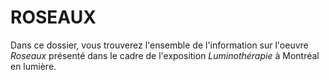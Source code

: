 # ROSEAUX

Dans ce dossier, vous trouverez l'ensemble de l'information sur l'oeuvre *Roseaux* présenté dans le cadre de l'exposition *Luminothérapie* à Montréal en lumière.
